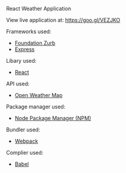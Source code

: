 React Weather Application

View live application at:
https://goo.gl/VEZJKO

<p>Frameworks used:</p>
<ul>
  <li><a href="https://goo.gl/o1n9m" target="_blank">Foundation Zurb</a></li>
  <li><a href="https://goo.gl/Ro4G" target="_blank">Express</a></li>
</ul>
<p>Libary used:</p>
<ul>
  <li><a href="https://goo.gl/KLePN8" target="_blank">React</a></li>
</ul>
<p>API used:</p>
<ul>
  <li><a href="https://goo.gl/oqepmj" target="_blank">Open Weather Map</a></li>
</ul>
<p>Package manager used:</p>
<ul>
  <li><a href="https://goo.gl/l8jDfW" target="_blank">Node Package Manager (NPM)</a></li>
</ul>
<p>Bundler used:</p>
<ul>
  <li><a href="https://goo.gl/18G5J9" target="_blank">Webpack</a></li>
</ul>
<p>Complier used:</p>
<ul>
  <li><a href="https://goo.gl/1d6vng" target="_blank">Babel</a></li>
</ul>

